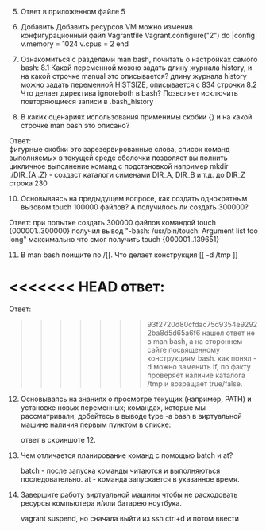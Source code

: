 5. Ответ в приложенном файле 5 
6. Добавить Добавить ресурсов VM можно изменив конфигурационный файл Vagrantfile
Vagrant.configure("2") do |config|
  v.memory = 1024
  v.cpus = 2
end

8. Ознакомиться с разделами man bash, почитать о настройках самого bash:
	8.1 Какой переменной можно задать длину журнала history, и на какой строчке manual это описывается?
		длину журнала history можно задать переменной HISTSIZE, описывается с 834 строчки
	8.2 Что делает директива ignoreboth в bash?
		Позволяет исключить повторяющиеся записи в .bash_history 

9. В каких сценариях использования применимы скобки {} и на какой строчке man bash это описано?

Ответ:	
фигурные скобки это зарезервированные слова, список команд выполняемых в текущей среде оболочки 
позволяет вы полнить цикличное выполнение команд с подстановкой 
например mkdir ./DIR_{A..Z} - создаст каталоги сименами DIR_A, DIR_B и т.д. до DIR_Z
строка 230 

10. Основываясь на предыдущем вопросе, как создать однократным вызовом touch 100000 файлов? А получилось ли создать 300000?
	
Ответ:
при попытке создать 300000 файлов командой touch {000001..300000} получил вывод "-bash: /usr/bin/touch: Argument list too long"
		максимально что смог получить touch {000001..139651}

11. В man bash поищите по /\[\[. Что делает конструкция [[ -d /tmp ]]
	
<<<<<<< HEAD
ответ:
=======
Ответ:
>>>>>>> 93f2720d80cfdac75d9354e92922ba8d5d65a6f6
нашел ответ не в man bash, а на стороннем сайте посвященному конструкциям bash. 
		как понял -d можно заменить if, по факту проверяет наличие каталога /tmp и возращает true/false.

12. Основываясь на знаниях о просмотре текущих (например, PATH) и установке новых переменных; 
командах, которые мы рассматривали, добейтесь в выводе type -a bash в виртуальной машине наличия первым пунктом в списке:
	
	ответ в скриншоте 12.

13. Чем отличается планирование команд с помощью batch и at?
	
	batch - после запуска команды читаются и выполняються последовательно.
	at - команда запускается в указанное время.

14. Завершите работу виртуальной машины чтобы не расходовать ресурсы компьютера и/или батарею ноутбука.
	
	vagrant suspend, но сначала выйти из ssh ctrl+d и потом ввести
